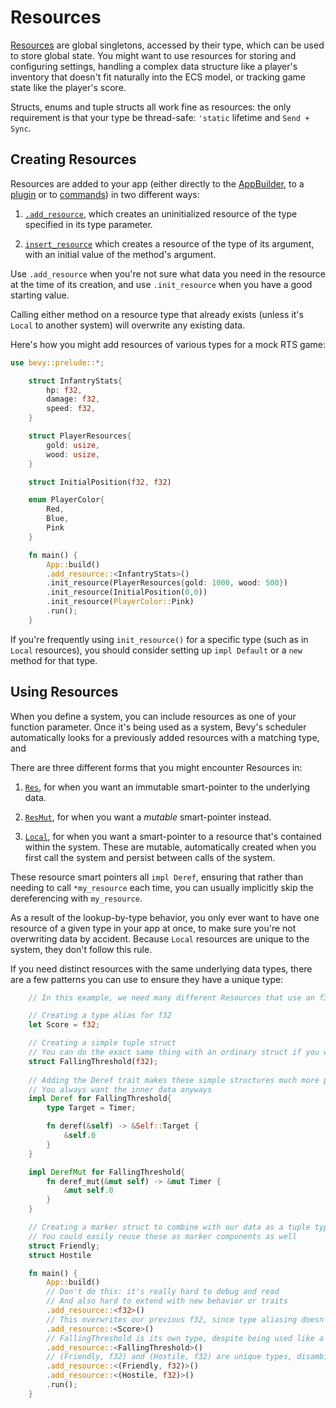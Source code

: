 # Resources

[Resources](https://docs.rs/bevy/0.4.0/bevy/ecs/trait.Resource.html) are global singletons, accessed by their type, which can be used to store global state.
You might want to use resources for storing and configuring settings, handling a complex data structure like a player's inventory that doesn't fit naturally into the ECS model, or tracking game state like the player's score.

Structs, enums and tuple structs all work fine as resources: the only requirement is that your type be thread-safe: `'static` lifetime and `Send + Sync`.

## Creating Resources

Resources are added to your app (either directly to the [AppBuilder](../internals/app-builder.md), to a [plugin](../../organization/plugins.md) or to [commands](commands.md)) in two different ways:

1. [`.add_resource`](https://docs.rs/bevy/0.4.0/bevy/app/struct.AppBuilder.html#method.add_resource), which creates an uninitialized resource of the type specified in its type parameter.

2. [`insert_resource`](https://docs.rs/bevy/0.4.0/bevy/app/struct.AppBuilder.html#method.insert_resource) which creates a resource of the type of its argument, with an initial value of the method's argument.

Use `.add_resource` when you're not sure what data you need in the resource at the time of its creation, and use `.init_resource` when you have a good starting value.

Calling either method on a resource type that already exists (unless it's `Local` to another system) will overwrite any existing data.

Here's how you might add resources of various types for a mock RTS game:
```rust
use bevy::prelude::*;

	struct InfantryStats{
		hp: f32,
		damage: f32,
		speed: f32,
	}

	struct PlayerResources{
		gold: usize,
		wood: usize,
	}

	struct InitialPosition(f32, f32)

	enum PlayerColor{
		Red,
		Blue,
		Pink
	}

	fn main() {
		App::build()
		.add_resource::<InfantryStats>()
		.init_resource(PlayerResources{gold: 1000, wood: 500})
		.init_resource(InitialPosition(0,0))
		.init_resource(PlayerColor::Pink)
		.run();
	}
```

If you're frequently using `init_resource()` for a specific type (such as in `Local` resources), you should consider setting up `impl Default` or a `new` method for that type.

## Using Resources

When you define a system, you can include resources as one of your function parameter. Once it's being used as a system, Bevy's scheduler automatically looks for a  previously added resources with a matching type, and  

There are three different forms that you might encounter Resources in:

1. [`Res`](https://docs.rs/bevy/0.4.0/bevy/ecs/struct.Res.html), for when you want an immutable smart-pointer to the underlying data.
   
2. [`ResMut`](https://docs.rs/bevy/0.4.0/bevy/ecs/struct.ResMut.html), for when you want a *mutable* smart-pointer instead.
   
3. [`Local`](https://docs.rs/bevy/0.4.0/bevy/ecs/struct.Local.html), for when you want a smart-pointer to a resource that's contained within the system. These are mutable, automatically created when you first call the system and persist between calls of the system.

These resource smart pointers all `impl Deref`, ensuring that rather than needing to call `*my_resource` each time, you can usually implicitly skip the dereferencing with `my_resource`. 

As a result of the lookup-by-type behavior, you only ever want to have one resource of a given type in your app at once, to make sure you're not overwriting data by accident. Because `Local` resources are unique to the system, they don't follow this rule.

If you need distinct resources with the same underlying data types, there are a few patterns you can use to ensure they have a unique type:

```rust
	// In this example, we need many different Resources that use an f32 to store its data

	// Creating a type alias for f32
	let Score = f32;

	// Creating a simple tuple struct
	// You can do the exact same thing with an ordinary struct if you want the field name
	struct FallingThreshold(f32);
	
	// Adding the Deref trait makes these simple structures much more pleasant to work with
	// You always want the inner data anyways
	impl Deref for FallingThreshold{
		type Target = Timer;

		fn deref(&self) -> &Self::Target {
			&self.0
		}
	}

	impl DerefMut for FallingThreshold{
		fn deref_mut(&mut self) -> &mut Timer {
			&mut self.0
		}
	}

	// Creating a marker struct to combine with our data as a tuple type
	// You could easily reuse these as marker components as well
	struct Friendly;
	struct Hostile

	fn main() {
		App::build()
		// Don't do this: it's really hard to debug and read
		// And also hard to extend with new behavior or traits
		.add_resource::<f32>()
		// This overwrites our previous f32, since type aliasing doesn't create a new type
		.add_resource::<Score>()
		// FallingThreshold is its own type, despite being used like a raw f32
		.add_resource::<FallingThreshold>()
		// (Friendly, f32) and (Hostile, f32) are unique types, disambiguating properly
		.add_resource::<(Friendly, f32)>()
		.add_resource::<(Hostile, f32)>()
		.run();
	}
```